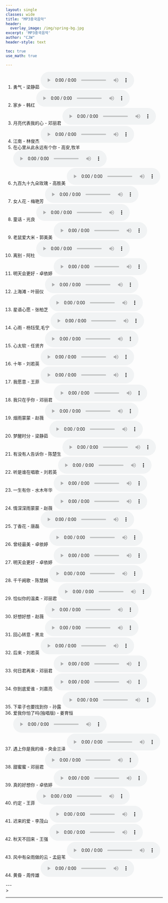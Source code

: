 ```yaml
--- 
layout: single
classes: wide
title: "MP3중국음악"
header:
  overlay_image: /img/spring-bg.jpg
excerpt: 'MP3중국음악'
author: "CJW"
header-style: text

toc: true
use_math: true

---  
```


1. 勇气 - 梁静茹 <audio src="https://drive.google.com/uc?export=download&id=1pR87tgJty8SjbpCtyTeNjlPBQNdeo8D-" controls="true"></audio> <br>
2. 家乡 - 韩红 <audio src="https://drive.google.com/uc?export=download&id=1UeSCxuQIBZsDdyZErXR_n2C96U-V6xC6" controls="true"></audio> <br>
3. 月亮代表我的心 - 邓丽君 <audio src="https://drive.google.com/uc?export=download&id=1N4dzjXJECKlKeps0U_3khkWfmt5-14ou" controls="true"></audio> <br>
4. 江南 - 林俊杰 <audio src="https://drive.google.com/uc?export=download&id=18x0JYPntWqFC6z4GMo-57tJ8PBL5J4m4" controls="true"></audio> <br>
5. 在心里从此永远有个你 - 高安,牧羊 <audio src="https://drive.google.com/uc?export=download&id=1m__nQNHjSg17cy2Q64RO9jtR0Tur3YSp" controls="true"></audio> <br>
6. 九百九十九朵玫瑰 - 高胜美 <audio src="https://drive.google.com/uc?export=download&id=1vnxFlrizFrYQPpYC4hVd9D9OIDTtaRzM" controls="true"></audio> <br>
7. 女人花 - 梅艳芳 <audio src="https://drive.google.com/uc?export=download&id=1vdGBVTaSyIzG0ViNw21hnzr9f5uvexwK" controls="true"></audio> <br>
8. 童话 - 光良 <audio src="https://drive.google.com/uc?export=download&id=19kTazwcIm1m8HyGdU7pTtXoNNjckPfSV" controls="true"></audio> <br>
9. 老鼠爱大米 - 郭美美 <audio src="https://drive.google.com/uc?export=download&id=1w19i4ukCTaim8qdsVaFSTr_JFRpbacWc" controls="true"></audio> <br>
10. 离别 - 阿杜 <audio src="https://drive.google.com/uc?export=download&id=1KgwOQZaPIebbs7hPER1u4XUf3X_xDjx4" controls="true"></audio> <br>
11. 明天会更好 - 卓依婷 <audio src="https://drive.google.com/uc?export=download&id=1I9e3dvsd3Sl3IjwLpFjQRw6fUCTCSlNQ" controls="true"></audio> <br>
12. 上海滩 - 叶丽仪 <audio src="https://drive.google.com/uc?export=download&id=1ZH2Hx38nYpVzkoX0PVIftGM7ras9v2rS" controls="true"></audio> <br>
13. 星语心愿 - 张柏芝 <audio src="https://drive.google.com/uc?export=download&id=1rthYo1ovz8OYa27RUsehK66C2j3RrRWa" controls="true"></audio> <br>
14. 心雨 - 杨钰莹,毛宁 <audio src="https://drive.google.com/uc?export=download&id=1lxYwmk_jVJCB5MUvxvyvxs7yxHiad8T4" controls="true"></audio> <br>
15. 心太软 - 任贤齐 <audio src="https://drive.google.com/uc?export=download&id=1_m_49vhoJan1LDsVV44-fuO2nLCkOfKq" controls="true"></audio> <br>
16. 十年 - 刘若英 <audio src="https://drive.google.com/uc?export=download&id=19TH5tnWf5SVlSA-8d-XneV5HA17Csl5C" controls="true"></audio> <br>
17. 我愿意 - 王菲 <audio src="https://drive.google.com/uc?export=download&id=1zaLqOnua3MuKXFoT2S5fIh6eznmHPpVf" controls="true"></audio> <br>
18. 我只在乎你 - 邓丽君 <audio src="https://drive.google.com/uc?export=download&id=1DvgSwPJcFQhvqqjJjapk0hiMLG68O8px" controls="true"></audio> <br>
19. 烟雨蒙蒙 - 赵薇 <audio src="https://drive.google.com/uc?export=download&id=1qFoSws_hNkrkLgMvkwtBPrjUrfo3QrMo" controls="true"></audio> <br>
20. 梦醒时分 - 梁静茹 <audio src="https://drive.google.com/uc?export=download&id=1U-MF_SFQsFb0xwmVImlkLIJ766Obuay4" controls="true"></audio> <br>
21. 有没有人告诉你 - 陈楚生 <audio src="https://drive.google.com/uc?export=download&id=1bSlEYXq6F1GbwC_KU6kqBZ7-Tnp9SUog" controls="true"></audio> <br>
22. 听是谁在唱歌 - 刘若英 <audio src="https://drive.google.com/uc?export=download&id=1zQYP4nu2jut79dlzyvc4Y-QVDFiB6-or" controls="true"></audio> <br>
23. 一生有你 - 水木年华 <audio src="https://drive.google.com/uc?export=download&id=1M5vbrl7IxwW0batqZq7UbVSKhb7c1a5f" controls="true"></audio> <br>
24. 情深深雨蒙蒙 - 赵薇 <audio src="https://drive.google.com/uc?export=download&id=1edl8CvOkohue5I22D7wYXd--8Kgvu1h3" controls="true"></audio> <br>
25. 丁香花 - 唐磊 <audio src="https://drive.google.com/uc?export=download&id=1WLBiGMGzQecN4S0pvxx7lGv6BH2jE8qR" controls="true"></audio> <br>
26. 曾经最美 - 卓依婷 <audio src="https://drive.google.com/uc?export=download&id=1bGr1356L8NfwvCYOGHH3PsK7PVXHXTPb" controls="true"></audio> <br>
27. 明天会更好 - 卓依婷 <audio src="https://drive.google.com/uc?export=download&id=1dAQZcbbf1-VazVq8MGmEALSuR0Qdhvvh" controls="true"></audio> <br>
28. 千千阙歌 - 陈慧娴 <audio src="https://drive.google.com/uc?export=download&id=1ZxL1sP3GfmPb2597c2i-SSX-jzWJq7BP" controls="true"></audio> <br>
29. 恰似你的温柔 - 邓丽君 <audio src="https://drive.google.com/uc?export=download&id=1jbszwYF-oPgNhWv5hrQzc9yD9UCwpWY7" controls="true"></audio>
30. 好想好想 - 赵薇 <audio src="https://drive.google.com/uc?export=download&id=1clhbSEriVY7pr-RLI-wtZQGmvT7DRpbp" controls="true"></audio> <br>
31. 回心转意 - 黑龙 <audio src="https://drive.google.com/uc?export=download&id=1Mq3IbD7HcDR_udqboYdQKoqQrqg7-cIX" controls="true"></audio> <br>
32. 后来 - 刘若英 <audio src="https://drive.google.com/uc?export=download&id=1R-BJmKpVmHP_kgeTPfMDsvhI2Rn36JeH" controls="true"></audio> <br>
33. 何日君再来 - 邓丽君 <audio src="https://drive.google.com/uc?export=download&id=1SaYjNzXJ5nQiWNDrhS35d4k98imVwOng" controls="true"></audio> <br>
34. 你到底爱谁 - 刘嘉亮 <audio src="https://drive.google.com/uc?export=download&id=1HaI5LPkeIds9df8mg1BKnuv_BrcIlldd" controls="true"></audio> <br>
35. 下辈子也要找到你 - 孙露 <audio src="https://drive.google.com/uc?export=download&id=100667lRdvdFlD6o_zqTyy6jNGreGy5jv" controls="true"></audio> <br>
36. 爱我你怕了吗(独唱版) - 姜育恒 <audio src="https://drive.google.com/uc?export=download&id=1UVUCNaMvicgmd6CF9cOsGwmru1uEu7NU" controls="true"></audio> <br>
37. 遇上你是我的缘 - 央金兰泽 <audio src="https://drive.google.com/uc?export=download&id=1ay1sePlpZgI5NL6l2dJ71CM5upmGGl2R" controls="true"></audio> <br>
38. 甜蜜蜜 - 邓丽君 <audio src="https://drive.google.com/uc?export=download&id=1rw38TFcms9SpktZK28figGnW_mabd6mB" controls="true"></audio> <br>
39. 真的好想你 - 卓依婷 <audio src="https://drive.google.com/uc?export=download&id=1dd5Znx-OdQaY61d-qsXrs_ZjtWaAxxVE" controls="true"></audio> <br>
40. 约定 - 王菲 <audio src="https://drive.google.com/uc?export=download&id=1VByEDq4sifkh_7JOqpyVPzaNBIvzeiLR" controls="true"></audio> <br>
41. 迟来的爱 - 李茂山 <audio src="https://drive.google.com/uc?export=download&id=1MqLq4JDNBIyZYzWU18j7mFQtV7kKMm8d" controls="true"></audio> <br>
42. 秋天不回来 - 王强 <audio src="https://drive.google.com/uc?export=download&id=136jCKG5VEBpiXNkEu3sqpatQRJrv95VR" controls="true"></audio> <br>
43. 风中有朵雨做的云 - 孟庭苇 <audio src="https://drive.google.com/uc?export=download&id=1HeNyvjL4jnL3R8TMEkyUHh4E_coZC2m0" controls="true"></audio> <br>
44. 黄昏 - 周传雄 <audio src="https://drive.google.com/uc?export=download&id=1blTADt7DWWJsZaJy2IVLOlI-KXeULh6m" controls="true"></audio> <br>

--- <br>>

---
